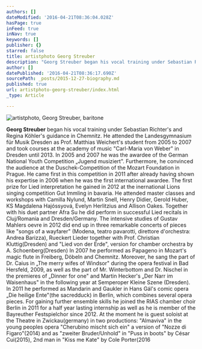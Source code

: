```yaml
---
authors: []
dateModified: '2016-04-21T08:36:04.028Z'
hasPage: true
inFeed: true
inNav: true
keywords: []
publisher: {}
starred: false
title: artistphoto Georg Streuber
description: "Georg Streuber began his vocal training under Sebastian Richter's and Regina Köhler's guidance in Chemnitz. He attended the Landesgymnasium für Musik Dresden as Prof. Matthias Weichert's student from 2005 to 2007 and took courses at the academy of music \"Carl-Maria von Weber\" in Dresden until 2013. In 2005 and 2007 he was the awardee of the German National Youth Competition „Jugend musiziert“. Furthermore, he convinced the audience at the Duschek-Competition of the Mozart Foundation in Prague. He came first in this competition in 2011 after already having shown his expertise in 2006 when he was the first international awardee. The first prize for Lied interpretation he gained in 2012 at the inernational Lions singing competition Gut Immling in bavaria. He attended master classes and workshops with Camilla Nylund, Martin Snell, Henry Didier, Gerold Huber, KS Magdalena Hajóssyová, Evelyn Herlitzius and Allison Oakes. Together with his duet partner Afra Su he did perform in successful Lied recitals in Cluj/Romania and Dresden/Germany. The intensive studies of Gustav Mahlers oevre in 2012 did end up in three remarkable concerts of pieces like \"songs of a wayfarer\" (Modena, teatro pavarotti, direttore d'orchestra: Andrea Barizza), Rueckert Lieder together with Prof. Christian Kluttig(Dresden) and \"Lied von der Erde\", version for chamber orchestra by A. Schoenberg(Dresden) In 2007 he performed as Papageno in Mozart‘s magic flute in Freiberg, Döbeln and Chemnitz. Moreover, he sang the part of Dr. Caius in „The merry wifes of Windsor“ during the opera festival in Bad Hersfeld, 2009, as well as the part of Mr. Winterbottom and Dr. Nischel in the premieres of „Dinner for one“ and Martin Hecker‘s „Der Narr im Waisenhaus“ in the following year at Semperoper Kleine Szene (Dresden). In 2011 he performed as Mandarin and Gaukler in Hans Gál‘s comic opera „Die heilige Ente“(the sacredduck) in Berlin, which combines several opera pieces. For gaining further ensemble skills he joined the RIAS chamber choir Berlin in 2011 for a half year lasting internship as well as he is member of the Bayreuther Festspielchor since 2012. At the moment he is guest soloist at the Theatre in Zwickau(germany) in two productions: \"Almaviva\" in the young peoples opera \"Cherubino mischt sich ein\" a version of \"Nozze di Figaro\"(2014) and as \"zweiter Bruder/Unhold\" in \"Puss in boots\" by César Cui(2015), 2nd man in \"Kiss me Kate\" by Cole Porter(2016"
author: []
datePublished: '2016-04-21T08:36:17.690Z'
sourcePath: _posts/2015-12-27-biography.md
published: true
url: artistphoto-georg-streuber/index.html
_type: Article

---
```

![artistphoto, Georg Streuber, baritone](https://the-grid-user-content.s3-us-west-2.amazonaws.com/8dfc0db8-7cb5-4a5d-a64b-677a566c56ae.jpg)

**Georg Streuber** began his vocal training under Sebastian Richter's and Regina Köhler's guidance in Chemnitz. He attended the Landesgymnasium für Musik Dresden as Prof. Matthias Weichert's student from 2005 to 2007 and took courses at the academy of music "Carl-Maria von Weber" in Dresden until 2013\. In 2005 and 2007 he was the awardee of the German National Youth Competition „Jugend musiziert". Furthermore, he convinced the audience at the Duschek-Competition of the Mozart Foundation in Prague. He came first in this competition in 2011 after already having shown his expertise in 2006 when he was the first international awardee. The first prize for Lied interpretation he gained in 2012 at the inernational Lions singing competition Gut Immling in bavaria. He attended master classes and workshops with Camilla Nylund, Martin Snell, Henry Didier, Gerold Huber, KS Magdalena Hajóssyová, Evelyn Herlitzius and Allison Oakes. Together with his duet partner Afra Su he did perform in successful Lied recitals in Cluj/Romania and Dresden/Germany. The intensive studies of Gustav Mahlers oevre in 2012 did end up in three remarkable concerts of pieces like "songs of a wayfarer" (Modena, teatro pavarotti, direttore d'orchestra: Andrea Barizza), Rueckert Lieder together with Prof. Christian Kluttig(Dresden) and "Lied von der Erde", version for chamber orchestra by A. Schoenberg(Dresden) In 2007 he performed as Papageno in Mozart's magic flute in Freiberg, Döbeln and Chemnitz. Moreover, he sang the part of Dr. Caius in „The merry wifes of Windsor" during the opera festival in Bad Hersfeld, 2009, as well as the part of Mr. Winterbottom and Dr. Nischel in the premieres of „Dinner for one" and Martin Hecker's „Der Narr im Waisenhaus" in the following year at Semperoper Kleine Szene (Dresden). In 2011 he performed as Mandarin and Gaukler in Hans Gál's comic opera „Die heilige Ente"(the sacredduck) in Berlin, which combines several opera pieces. For gaining further ensemble skills he joined the RIAS chamber choir Berlin in 2011 for a half year lasting internship as well as he is member of the Bayreuther Festspielchor since 2012\. At the moment he is guest soloist at the Theatre in Zwickau(germany) in two productions: "Almaviva" in the young peoples opera "Cherubino mischt sich ein" a version of "Nozze di Figaro"(2014) and as "zweiter Bruder/Unhold" in "Puss in boots" by César Cui(2015), 2nd man in "Kiss me Kate" by Cole Porter(2016